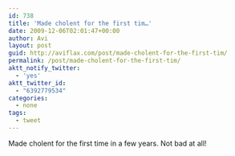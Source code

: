 ```yaml
---
id: 738
title: 'Made cholent for the first tim…'
date: 2009-12-06T02:01:47+00:00
author: Avi
layout: post
guid: http://aviflax.com/post/made-cholent-for-the-first-tim/
permalink: /post/made-cholent-for-the-first-tim/
aktt_notify_twitter:
  - 'yes'
aktt_twitter_id:
  - "6392779534"
categories:
  - none
tags:
  - tweet
---
```

Made cholent for the first time in a few years. Not bad at all!